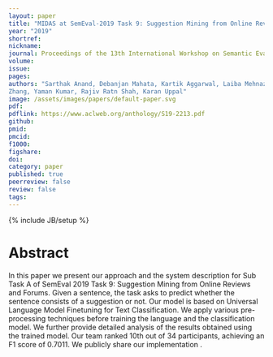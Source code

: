 ```yaml
---
layout: paper
title: "MIDAS at SemEval-2019 Task 9: Suggestion Mining from Online Reviews using ULMFiT."
year: "2019"
shortref: 
nickname: 
journal: Proceedings of the 13th International Workshop on Semantic Evaluation (SemEval-2019)
volume: 
issue: 
pages: 
authors: "Sarthak Anand, Debanjan Mahata, Kartik Aggarwal, Laiba Mehnaz, Simra Shahid, Haimin
Zhang, Yaman Kumar, Rajiv Ratn Shah, Karan Uppal"
image: /assets/images/papers/default-paper.svg
pdf: 
pdflink: https://www.aclweb.org/anthology/S19-2213.pdf
github: 
pmid: 
pmcid: 
f1000: 
figshare: 
doi: 
category: paper
published: true
peerreview: false
review: false
tags: 
---
```


{% include JB/setup %}

# Abstract

In this paper we present our approach and the system description for Sub Task A of SemEval 2019 Task 9: Suggestion Mining from Online Reviews and Forums. Given a sentence, the task asks to predict whether the sentence consists of a suggestion or not. Our model is based on Universal Language Model Finetuning for Text Classification. We apply various pre-processing techniques before training the language and the classification model. We further provide detailed analysis of the results obtained using the trained model. Our team ranked 10th out of 34 participants, achieving an F1 score of 0.7011. We publicly share our implementation
.